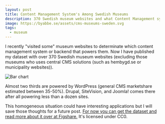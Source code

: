 ```yaml
---
layout: post
title: Content Management System's Among Swedish Museums
description: 370 Swedish museum websites and what Content Management system that powers them.
image: https://byabbe.se/assets/cms-museums-sweden.svg
tags:
  - museum
---
```

I recently "visited some" museum websites to determinate which content management system or backend that powers them. Now I have published my dataset with over 370 Swedish museum websites (excluding those museums who uses central CMS solutions (such as hembygd.se or municipality websites)).

![Bar chart](https://byabbe.se/assets/cms-museums-sweden.svg)

Almost two thirds are powered by WordPress (general CMS marketshare estimated between 35-50%). Drupal, SiteVision, and Joomla! comes there after all powering less than  a dozen sites.

This homogeneous situation could have interesting applications but I will save those thoughts for a future post. [For now you can get the dataset and read more about it over at Figshare.](https://figshare.com/articles/Content_Management_System_s_Among_Swedish_Museums/12083994) It\'s licensed under CC0.

